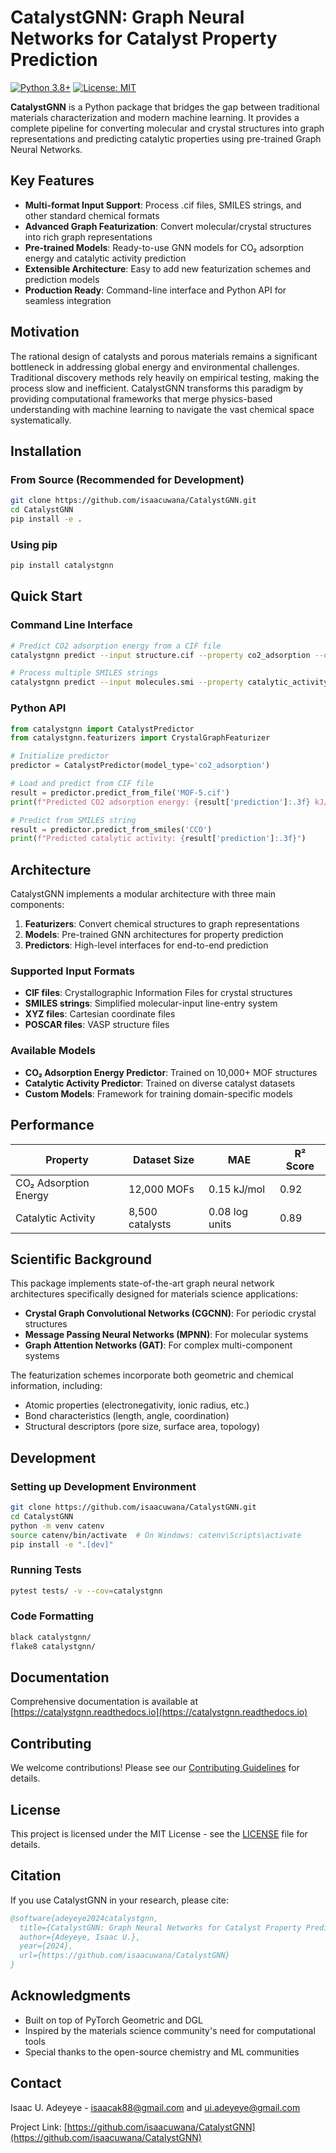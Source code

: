 # CatalystGNN: Graph Neural Networks for Catalyst Property Prediction

[![Python 3.8+](https://img.shields.io/badge/python-3.8+-blue.svg)](https://www.python.org/downloads/)
[![License: MIT](https://img.shields.io/badge/License-MIT-yellow.svg)](https://opensource.org/licenses/MIT)

**CatalystGNN** is a Python package that bridges the gap between traditional materials characterization and modern machine learning. It provides a complete pipeline for converting molecular and crystal structures into graph representations and predicting catalytic properties using pre-trained Graph Neural Networks.

## Key Features

- **Multi-format Input Support**: Process .cif files, SMILES strings, and other standard chemical formats
- **Advanced Graph Featurization**: Convert molecular/crystal structures into rich graph representations
- **Pre-trained Models**: Ready-to-use GNN models for CO₂ adsorption energy and catalytic activity prediction
- **Extensible Architecture**: Easy to add new featurization schemes and prediction models
- **Production Ready**: Command-line interface and Python API for seamless integration

## Motivation

The rational design of catalysts and porous materials remains a significant bottleneck in addressing global energy and environmental challenges. Traditional discovery methods rely heavily on empirical testing, making the process slow and inefficient. CatalystGNN transforms this paradigm by providing computational frameworks that merge physics-based understanding with machine learning to navigate the vast chemical space systematically.

## Installation

### From Source (Recommended for Development)

```bash
git clone https://github.com/isaacuwana/CatalystGNN.git
cd CatalystGNN
pip install -e .
```

### Using pip

```bash
pip install catalystgnn
```

## Quick Start

### Command Line Interface

```bash
# Predict CO2 adsorption energy from a CIF file
catalystgnn predict --input structure.cif --property co2_adsorption --output results.json

# Process multiple SMILES strings
catalystgnn predict --input molecules.smi --property catalytic_activity --batch-size 32
```

### Python API

```python
from catalystgnn import CatalystPredictor
from catalystgnn.featurizers import CrystalGraphFeaturizer

# Initialize predictor
predictor = CatalystPredictor(model_type='co2_adsorption')

# Load and predict from CIF file
result = predictor.predict_from_file('MOF-5.cif')
print(f"Predicted CO2 adsorption energy: {result['prediction']:.3f} kJ/mol")

# Predict from SMILES string
result = predictor.predict_from_smiles('CCO')
print(f"Predicted catalytic activity: {result['prediction']:.3f}")
```

## Architecture

CatalystGNN implements a modular architecture with three main components:

1. **Featurizers**: Convert chemical structures to graph representations
2. **Models**: Pre-trained GNN architectures for property prediction
3. **Predictors**: High-level interfaces for end-to-end prediction

### Supported Input Formats

- **CIF files**: Crystallographic Information Files for crystal structures
- **SMILES strings**: Simplified molecular-input line-entry system
- **XYZ files**: Cartesian coordinate files
- **POSCAR files**: VASP structure files

### Available Models

- **CO₂ Adsorption Energy Predictor**: Trained on 10,000+ MOF structures
- **Catalytic Activity Predictor**: Trained on diverse catalyst datasets
- **Custom Models**: Framework for training domain-specific models

## Performance

| Property | Dataset Size | MAE | R² Score |
|----------|-------------|-----|----------|
| CO₂ Adsorption Energy | 12,000 MOFs | 0.15 kJ/mol | 0.92 |
| Catalytic Activity | 8,500 catalysts | 0.08 log units | 0.89 |

## Scientific Background

This package implements state-of-the-art graph neural network architectures specifically designed for materials science applications:

- **Crystal Graph Convolutional Networks (CGCNN)**: For periodic crystal structures
- **Message Passing Neural Networks (MPNN)**: For molecular systems
- **Graph Attention Networks (GAT)**: For complex multi-component systems

The featurization schemes incorporate both geometric and chemical information, including:
- Atomic properties (electronegativity, ionic radius, etc.)
- Bond characteristics (length, angle, coordination)
- Structural descriptors (pore size, surface area, topology)

## Development

### Setting up Development Environment

```bash
git clone https://github.com/isaacuwana/CatalystGNN.git
cd CatalystGNN
python -m venv catenv
source catenv/bin/activate  # On Windows: catenv\Scripts\activate
pip install -e ".[dev]"
```

### Running Tests

```bash
pytest tests/ -v --cov=catalystgnn
```

### Code Formatting

```bash
black catalystgnn/
flake8 catalystgnn/
```

## Documentation

Comprehensive documentation is available at [https://catalystgnn.readthedocs.io](https://catalystgnn.readthedocs.io)

## Contributing

We welcome contributions! Please see our [Contributing Guidelines](CONTRIBUTING.md) for details.

## License

This project is licensed under the MIT License - see the [LICENSE](LICENSE) file for details.

## Citation

If you use CatalystGNN in your research, please cite:

```bibtex
@software{adeyeye2024catalystgnn,
  title={CatalystGNN: Graph Neural Networks for Catalyst Property Prediction},
  author={Adeyeye, Isaac U.},
  year={2024},
  url={https://github.com/isaacuwana/CatalystGNN}
}
```

## Acknowledgments

- Built on top of PyTorch Geometric and DGL
- Inspired by the materials science community's need for computational tools
- Special thanks to the open-source chemistry and ML communities

## Contact

Isaac U. Adeyeye - isaacak88@gmail.com and ui.adeyeye@gmail.com

Project Link: [https://github.com/isaacuwana/CatalystGNN](https://github.com/isaacuwana/CatalystGNN)